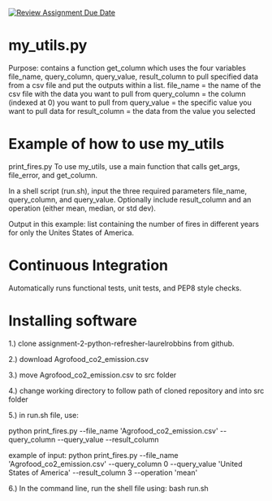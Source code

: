 [![Review Assignment Due Date](https://classroom.github.com/assets/deadline-readme-button-24ddc0f5d75046c5622901739e7c5dd533143b0c8e959d652212380cedb1ea36.svg)](https://classroom.github.com/a/oQi7O4AA)

# my_utils.py 
Purpose: contains a function get_column which uses the four variables file_name, query_column, query_value, result_column to pull specified data from a csv file and put the outputs within a list. 
file_name = the name of the csv file with the data you want to pull from
query_column = the column (indexed at 0) you want to pull from
query_value = the specific value you want to pull data for
result_column = the data from the value you selected

# Example of how to use my_utils
print_fires.py 
To use my_utils, use a main function that calls get_args, file_error, and get_column. 

In a shell script (run.sh), input the three required parameters file_name, query_column, and query_value. Optionally include result_column and an operation (either mean, median, or std dev). 

Output in this example: list containing the number of fires in different years for only the Unites States of America. 

# Continuous Integration
Automatically runs functional tests, unit tests, and PEP8 style checks. 

# Installing software
1.) clone assignment-2-python-refresher-laurelrobbins from github. 

2.) download Agrofood_co2_emission.csv

3.) move Agrofood_co2_emission.csv to src folder

4.) change working directory to follow path of cloned repository and into src folder

5.) in run.sh file, use:

python print_fires.py --file_name 'Agrofood_co2_emission.csv' --query_column <query column of interest> --query_value <query value of interest> --result_column <result column of interest>

example of input: 
python print_fires.py --file_name 'Agrofood_co2_emission.csv' --query_column 0 --query_value 'United States of America' --result_column 3 --operation 'mean'

6.) In the command line, run the shell file using: bash run.sh
    


